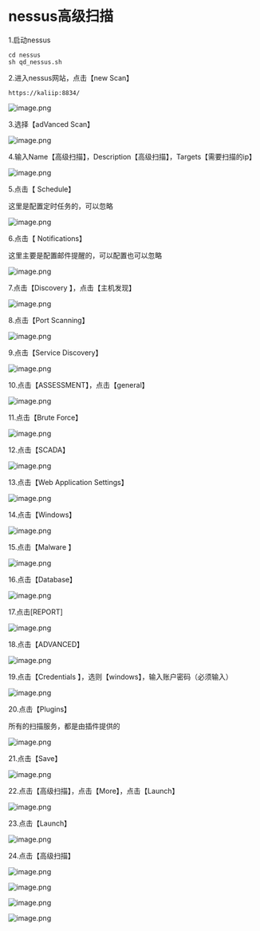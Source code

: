 # nessus高级扫描

1.启动nessus

```
cd nessus
sh qd_nessus.sh
```

2.进入nessus网站，点击【new Scan】

```
https://kaliip:8834/
```

![image.png](https://fynotefile.oss-cn-zhangjiakou.aliyuncs.com/fynote/fyfile/1762/1647417209063/2c2ffafb93224ebc93afafe4e60205a6.png)

3.选择【adVanced Scan】

![image.png](https://fynotefile.oss-cn-zhangjiakou.aliyuncs.com/fynote/fyfile/1762/1647417209063/4b0472b99dad4eeaa167296afbe686f6.png)

4.输入Name【高级扫描】，Description【高级扫描】，Targets【需要扫描的ip】

![image.png](https://fynotefile.oss-cn-zhangjiakou.aliyuncs.com/fynote/fyfile/1762/1647417209063/fa67076b941a4560931eff0d7e6402dd.png)

5.点击【 Schedule】

这里是配置定时任务的，可以忽略

![image.png](https://fynotefile.oss-cn-zhangjiakou.aliyuncs.com/fynote/fyfile/1762/1647417209063/9ddf0e54c7e84387b0f01d53eee31e1c.png)

6.点击【 Notifications】

这里主要是配置邮件提醒的，可以配置也可以忽略

![image.png](https://fynotefile.oss-cn-zhangjiakou.aliyuncs.com/fynote/fyfile/1762/1647417209063/ae35754b03ed48659a0f1532fa3ba68d.png)

7.点击【Discovery 】，点击【主机发现】

![image.png](https://fynotefile.oss-cn-zhangjiakou.aliyuncs.com/fynote/fyfile/1762/1647417209063/22517e11d91146c588f52f474972889e.png)

8.点击【Port Scanning】

![image.png](https://fynotefile.oss-cn-zhangjiakou.aliyuncs.com/fynote/fyfile/1762/1647417209063/0d89b04664654f7da3b03400675244f7.png)

9.点击【Service Discovery】

![image.png](https://fynotefile.oss-cn-zhangjiakou.aliyuncs.com/fynote/fyfile/1762/1647417209063/aa6a279e953b4fab8b7e2bc86c73d61d.png)

10.点击【ASSESSMENT】，点击【general】

![image.png](https://fynotefile.oss-cn-zhangjiakou.aliyuncs.com/fynote/fyfile/1762/1647417209063/6c0868e2b7b5431db222a8730137c0bd.png)

11.点击【Brute Force】

![image.png](https://fynotefile.oss-cn-zhangjiakou.aliyuncs.com/fynote/fyfile/1762/1647417209063/ca890cc0fcf3413cbfcb5e37dccd2a75.png)

12.点击【SCADA】

![image.png](https://fynotefile.oss-cn-zhangjiakou.aliyuncs.com/fynote/fyfile/1762/1647417209063/4d068852466b4a5c8cfa60c1e467d760.png)

13.点击【Web Application Settings】

![image.png](https://fynotefile.oss-cn-zhangjiakou.aliyuncs.com/fynote/fyfile/1762/1647417209063/443875aa60784a0ba4ac9474f669b447.png)

14.点击【Windows】

![image.png](https://fynotefile.oss-cn-zhangjiakou.aliyuncs.com/fynote/fyfile/1762/1647417209063/2da89cbf88494f2c89117281bf7f5a06.png)

15.点击【Malware 】

![image.png](https://fynotefile.oss-cn-zhangjiakou.aliyuncs.com/fynote/fyfile/1762/1647417209063/ffbdf0e4f0d1405fb4c0f300b4dce573.png)

16.点击【Database】

![image.png](https://fynotefile.oss-cn-zhangjiakou.aliyuncs.com/fynote/fyfile/1762/1647417209063/ba1e37e085ae49b384488d7dd7b02bf2.png)

17.点击[REPORT]

![image.png](https://fynotefile.oss-cn-zhangjiakou.aliyuncs.com/fynote/fyfile/1762/1647417209063/e70c22e594534560812685745ecd861a.png)

18.点击【ADVANCED】

![image.png](https://fynotefile.oss-cn-zhangjiakou.aliyuncs.com/fynote/fyfile/1762/1647417209063/4991e91caf0c4fbdb5c4685c66553cd3.png)

19.点击【Credentials 】，选则【windows】，输入账户密码（必须输入）

![image.png](https://fynotefile.oss-cn-zhangjiakou.aliyuncs.com/fynote/fyfile/1762/1647417209063/5a3dea619e0443c39bfcf3998aeb3fcb.png)

20.点击【Plugins】

所有的扫描服务，都是由插件提供的

![image.png](https://fynotefile.oss-cn-zhangjiakou.aliyuncs.com/fynote/fyfile/1762/1647417209063/b5c28355b94a47e2bcd739c7805c18ee.png)

21.点击【Save】

![image.png](https://fynotefile.oss-cn-zhangjiakou.aliyuncs.com/fynote/fyfile/1762/1647417209063/10b06f0b62794a5684b16d25be5fda52.png)

22.点击【高级扫描】，点击【More】，点击【Launch】

![image.png](https://fynotefile.oss-cn-zhangjiakou.aliyuncs.com/fynote/fyfile/1762/1647417209063/c32b8e2986a94c41825952aa9b5556fb.png)

23.点击【Launch】

![image.png](https://fynotefile.oss-cn-zhangjiakou.aliyuncs.com/fynote/fyfile/1762/1647417209063/67c1160a61ed4f4888885028f23f80d9.png)

24.点击【高级扫描】

![image.png](https://fynotefile.oss-cn-zhangjiakou.aliyuncs.com/fynote/fyfile/1762/1647417209063/d5ba69b703904698b6b1d338255f2563.png)

![image.png](https://fynotefile.oss-cn-zhangjiakou.aliyuncs.com/fynote/fyfile/1762/1647417209063/2ee335411d2741738f14131e5794d87e.png)

![image.png](https://fynotefile.oss-cn-zhangjiakou.aliyuncs.com/fynote/fyfile/1762/1647417209063/5ee2d857b1af45edbf67f3e7e865b302.png)

![image.png](https://fynotefile.oss-cn-zhangjiakou.aliyuncs.com/fynote/fyfile/1762/1647417209063/e6a0d4b88eb548fa8deeafc16922ddcd.png)
